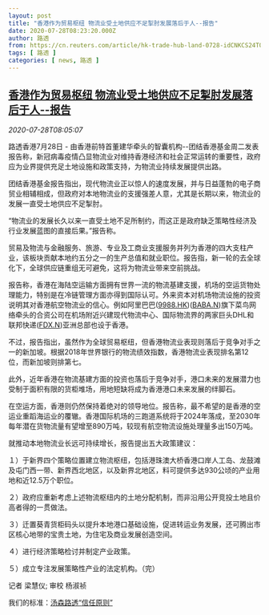 ```yaml
---
layout: post
title: "香港作为贸易枢纽 物流业受土地供应不足掣肘发展落后于人--报告"
date: 2020-07-28T08:23:20.000Z
author: 路透
from: https://cn.reuters.com/article/hk-trade-hub-land-0728-idCNKCS24T0X4
tags: [ 路透 ]
categories: [ news, 路透 ]
---
```

<!--1595924600000-->
[香港作为贸易枢纽 物流业受土地供应不足掣肘发展落后于人--报告](https://cn.reuters.com/article/hk-trade-hub-land-0728-idCNKCS24T0X4)
------

<div>
<div><i>2020-07-28T08:05:07</i></div><div class="StandardArticleBody_body"><p>路透香港7月28日 - 由香港前特首董建华牵头的智囊机构--团结香港基金周二发表报告称，新冠病毒疫情凸显物流业对维持香港经济和社会正常运转的重要性，政府应为业界提供充足土地设施和政策支持，为物流业持续发展提供出路。 </p><p>团结香港基金报告指出，现代物流业正以惊人的速度发展，并与日益蓬勃的电子商贸业相辅相成，但政府对本地物流业的支援强差人意，尤其是长期以来，物流业的发展一直受土地供应不足掣肘。 </p><p>“物流业的发展长久以来一直受土地不足所制约，而这正是政府缺乏策略性经济及行业发展蓝图的直接后果。”报告称。 </p><p>贸易及物流与金融服务、旅游、专业及工商业支援服务并列为香港的四大支柱产业，该板块贡献本地约五分之一的生产总值和就业职位。报告指，新一轮的去全球化下，全球供应链重组无可避免，这将为物流业带来空前挑战。 </p><p>报告称，香港在海陆空运输方面拥有世界一流的物流基建支援，机场的空运货物处理能力，特别是在冷链管理方面亦得到国际认可。外来资本对机场物流设施的投资说明其对香港航空物流业的信心。例如阿里巴巴(<span id="symbol_9988.HK_0"><a href="//www.reuters.com/companies/9988.HK">9988.HK</a></span>)(<span id="symbol_BABA.N_1"><a href="//www.reuters.com/companies/BABA.N">BABA.N</a></span>)旗下菜鸟网络牵头的合资公司在机场附近兴建现代物流中心、国际物流界的两家巨头DHL和联邦快递(<span id="symbol_FDX.N_2"><a href="//www.reuters.com/companies/FDX.N">FDX.N</a></span>)亚洲总部也设于香港。 </p><p>不过，报告指出，虽然作为全球贸易枢纽，但香港物流业表现则落后于竞争对手之一的新加坡。根据2018年世界银行的物流绩效指数，香港物流业表现排名第12位，而新加坡则排第七。 </p><p>此外，近年香港在物流基建方面的投资也落后于竞争对手，港口未来的发展潜力也受制于面积有限的货柜堆场，用地短缺将成为香港港口未来发展的绊脚石。 </p><p>在空运方面，香港则仍然保持着绝对的领导地位。报告称，最不希望的是香港的空运业重蹈海运业的覆辙。香港国际机场的三跑道系统将于2024年落成，至2030年每年潜在货物流量有望增至890万吨，较现有航空物流设施处理量多出150万吨。     </p><p>就推动本地物流业长远可持续增长，报告提出五大政策建议： </p><p>１）于新界四个策略位置建立物流枢纽，包括港珠澳大桥香港口岸人工岛、龙鼓滩及屯门西一带、新界西北地区，以及新界北地区，料可提供多达930公顷的产业用地和近12.5万个职位。 </p><p>２）政府应重新考虑上述物流枢纽内的土地分配机制，而非沿用公开竞投土地且价高者得的一贯做法。 </p><p>３）迁置葵青货柜码头以提升本地港口基础设施，促进转运业务发展，还可腾出市区核心地带的宝贵土地，为住宅及商业发展创造空间。 </p><p>４）进行经济策略检讨并制定产业政策。 </p><p>５）成立专注发展策略性产业的法定机构。（完） </p><div class="Attribution_container"><div class="Attribution_attribution"><p class="Attribution_content">记者 梁慧仪; 审校 杨淑祯 </p></div></div><div class="StandardArticleBody_trustBadgeContainer"><span class="StandardArticleBody_trustBadgeTitle">我们的标准：</span><span class="trustBadgeUrl"><a href="https://www.thomsonreuters.cn/content/dam/openweb/documents/pdf/china/brochures/about-us-1.pdf">汤森路透“信任原则”</a></span></div></div>
</div>
